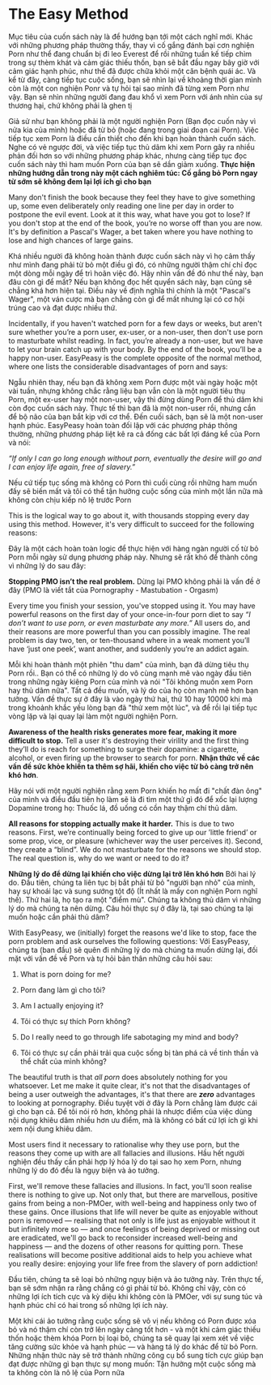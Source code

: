 # The Easy Method

Mục tiêu của cuốn sách này là để hướng bạn tới một cách nghĩ mới. Khác với những phương pháp thường thấy, thay vì cố gắng đánh bại cơn nghiện Porn như thể đang chuẩn bị đi leo Everest để rồi những tuần kế tiếp chìm trong sự thèm khát và cảm giác thiếu thốn, bạn sẽ bắt đầu ngay bây giờ với cảm giác hạnh phúc, như thể đã được chữa khỏi một căn bệnh quái ác. Và kể từ đây, càng tiếp tục cuộc sống, bạn sẽ nhìn lại về khoảng thời gian mình còn là một con nghiện Ponr và tự hỏi tại sao mình đã từng xem Porn như vậy. Bạn sẽ nhìn những người đang đau khổ vì xem Porn với ánh nhìn của sự thương hại, chứ không phải là ghen tị

Giả sử như bạn không phải là một người nghiện Porn (Bạn đọc cuốn này vì nửa kia của mình) hoặc đã từ bỏ (hoặc đang trong giai đoạn cai Porn). Việc tiếp tục xem Porn là điều cần thiết cho đến khi bạn hoàn thành cuốn sách. Nghe có vẻ ngược đời, và việc tiếp tục thủ dâm khi xem Porn gây ra nhiều phản đối hơn so với những phương pháp khác, nhưng càng tiếp tục đọc cuốn sách này thì ham muốn Porn của bạn sẽ dần giảm xuống. **Thực hiện những hướng dẫn trong này một cách nghiêm túc: Cố gắng bỏ Porn ngay từ sớm sẽ không đem lại lợi ích gì cho bạn**  

Many don't finish the book because they feel they have to give something up, some even deliberately only reading one line per day in order to postpone the evil event. Look at it this way, what have you got to lose? If you don't stop at the end of the book, you’re no worse off than you are now. It's by definition a Pascal's Wager, a bet taken where you have nothing to lose and high chances of large gains.

Khá nhiều người đã không hoàn thành được cuốn sách này vì họ cảm thấy như mình đang phải từ bỏ một điều gì đó, có những người thậm chí chỉ đọc một dòng mỗi ngày để trì hoãn việc đó. Hãy nhìn vấn đề đó như thế này, bạn đâu còn gì để mất? Nếu bạn không đọc hết quyển sách này, bạn cũng sẽ chẳng khá hơn hiện tại. Điều này về định nghĩa thì chính là một "Pascal's Wager", một ván cược mà bạn chẳng còn gì để mất nhưng lại có cơ hội trúng cao và đạt được nhiều thứ.

Incidentally, if you haven't watched porn for a few days or weeks, but aren't sure whether you’re a porn user, ex-user, or a non-user, then don't use porn to masturbate whilst reading. In fact, you’re already a non-user, but we have to let your brain catch up with your body. By the end of the book, you’ll be a happy non-user. EasyPeasy is the complete opposite of the normal method, where one lists the considerable disadvantages of porn and says:  

Ngẫu nhiên thay, nếu bạn đã không xem Porn được một vài ngày hoặc một vài tuần, nhựng không chắc rằng liệu bạn vẫn còn là một người tiêu thụ Porn, một ex-user hay một non-user, vậy thì đừng dùng Porn để thủ dâm khi còn đọc cuốn sách này. Thực tế thì bạn đã là một non-user rồi, nhưng cần để bộ não của bạn bắt kịp với cơ thể. Đến cuối sách, bạn sẽ là một non-user hạnh phúc. EasyPeasy hoàn toàn đối lập với các phương pháp thông thường, những phương pháp liệt kê ra cả đống các bất lợi đáng kể của Porn và nói:

*“If only I can go long enough without porn, eventually the desire will go and I can enjoy life again, free of slavery.”*  

Nếu cứ tiếp tục sống mà không có Porn thì cuối cùng rồi những ham muốn đấy sẽ biến mất và tôi có thể tận hưởng cuộc sống của mình một lần nữa mà không còn chịu kiếp nô lệ trước Porn

This is the logical way to go about it, with thousands stopping every day using this method. However, it's very difficult to succeed for the following reasons:

Đây là một cách hoàn toàn logic để thực hiện với hàng ngàn người cố từ bỏ Porn mỗi ngày sử dụng phương pháp này. Nhưng sẽ rất khó để thành công vì những lý do sau đây:

**Stopping PMO isn’t the real problem.**
Dừng lại PMO không phải là vấn đề ở đây (PMO là viết tắt của Pornography - Mastubation - Orgasm)

Every time you finish your session, you've stopped using it. You may have powerful reasons on the first day of your once-in-four porn diet to say *“I don’t want to use porn, or even masturbate any more.”* All users do, and their reasons are more powerful than you can possibly imagine. The real problem is day two, ten, or ten-thousand where in a weak moment you’ll have ‘just one peek’, want another, and suddenly you’re an addict again.

Mỗi khi hoàn thành một phiên "thu dam" của mình, bạn đã dừng tiêu thụ Porn rồi.. Bạn có thể có những lý do vô cùng mạnh mẽ vào ngày đầu tiên trong những ngày kiêng Porn của mình và nói "Tôi không muốn xem Porn hay thủ dâm nữa". Tất cả đều muốn, và lý do của họ còn mạnh mẽ hơn bạn tưởng. Vấn đề thực sự ở đây là vào ngày thứ hai, thứ 10 hay 10000 khi mà trong khoảnh khắc yếu lòng bạn đã "thử xem một lúc", và để rồi lại tiếp tục vòng lặp và lại quay lại làm một người nghiện Porn.

**Awareness of the health risks generates more fear, making it more difficult to stop.**
Tell a user it's destroying their virility and the first thing they’ll do is reach for something to surge their dopamine: a cigarette, alcohol, or even firing up the browser to search for porn.
**Nhận thức về các vấn đề sức khỏe khiến ta thêm sợ hãi, khiến cho việc từ bỏ càng trở nên khó hơn**.

Hãy nói với một người nghiện rằng xem Porn khiến họ mất đi "chất đàn ông" của mình và điều đầu tiên họ làm sẽ là đi tìm một thứ gì đó để xốc lại lượng Dopamine trong họ: Thuốc lá, đồ uống có cồn hay thậm chí thủ dâm.

**All reasons for stopping actually make it harder.**
This is due to two reasons. First, we’re continually being forced to give up our ’little friend’ or some prop, vice, or pleasure (whichever way the user perceives it). Second, they create a “blind”. We do not masturbate for the reasons we should stop. The real question is, why do we want or need to do it?

**Những lý do để dừng lại khiến cho việc dừng lại trở lên khó hơn**
Bởi hai lý do. Đầu tiên, chúng ta liên tục bị bắt phải từ bỏ "người bạn nhỏ" của mình, hay sự khoái lạc và sung sướng tột độ (Ít nhất là mấy con nghiện Porn nghĩ thế). Thứ hai là, họ tạo ra một "điểm mù". Chúng ta không thủ dâm vì những lý do mà chúng ta nên dừng. Câu hỏi thực sự ở đây là, tại sao chúng ta lại muốn hoặc cần phải thủ dâm?

With EasyPeasy, we (initially) forget the reasons we'd like to stop, face the porn problem and ask ourselves the following questions:
Với EasyPeasy, chúng ta (ban đầu) sẽ quên đi những lý do mà chúng ta muốn dừng lại, đối mặt với vấn đề về Porn và tự hỏi bản thân những câu hỏi sau:

1.  What is porn doing for me?
1. Porn đang làm gì cho tôi?

2.  Am I actually enjoying it?
2. Tôi có thực sự thích Porn không?

3.  Do I really need to go through life sabotaging my mind and body?
3. Tôi có thực sự cần phải trải qua cuộc sống bị tàn phá cả về tinh thần và thể chất của mình không?


The beautiful truth is that *all porn* does absolutely nothing for you whatsoever. Let me make it quite clear, it's not that the disadvantages of being a user outweigh the advantages, it's that there are ***zero*** advantages to looking at pornography.
Điều tuyệt vời ở đây là Porn chẳng làm được cái gì cho bạn cả. Để tôi nói rõ hơn, không phải là nhược điểm của việc dùng nội dụng khiêu dâm nhiều hơn ưu điểm, mà là không có bất cứ lợi ích gì khi xem nội dung khiêu dâm.

Most users find it necessary to rationalise why they use porn, but the reasons they come up with are all fallacies and illusions.
Hầu hết người nghiện đều thấy cần phải hợp lý hóa lý do tại sao họ xem Porn, nhưng những lý do đó đều là ngụy biện và ảo tưởng.

First, we'll remove these fallacies and illusions. In fact, you'll soon realise there is nothing to give up. Not only that, but there are marvellous, positive gains from being a non-PMOer, with well-being and happiness only two of these gains. Once illusions that life will never be quite as enjoyable without porn is removed — realising that not only is life just as enjoyable without it but infinitely more so — and once feelings of being deprived or missing out are eradicated, we'll go back to reconsider increased well-being and happiness — and the dozens of other reasons for quitting porn. These realisations will become positive additional aids to help you achieve what you really desire: enjoying your life free from the slavery of porn addiction!

Đầu tiên, chúng ta sẽ loại bỏ những ngụy biện và ảo tưởng này. Trên thực tế, bạn sẽ sớm nhận ra rằng chẳng có gì phải từ bỏ. Không chỉ vậy, còn có những lợi ích tích cực và kỳ diệu khi không còn là PMOer, với sự sung túc và hạnh phúc chỉ có hai trong số những lợi ích này. 

Một khi cái ảo tưởng rằng cuộc sống sẽ vô vị nếu không có Porn được xóa bỏ và nó thậm chí còn trở lên ngày càng tốt hơn - và một khi cảm giác thiếu thốn hoặc thèm khóa Porn bị loại bỏ, chúng ta sẽ quay lại xem xét về việc tăng cường sức khỏe và hạnh phúc — và hàng tá lý do khác để từ bỏ Porn. Những nhận thức này sẽ trở thành những công cụ bổ sung tích cực giúp bạn đạt được những gì bạn thực sự mong muốn: Tận hưởng một cuộc sống mà ta không còn là nô lệ của Porn nữa

